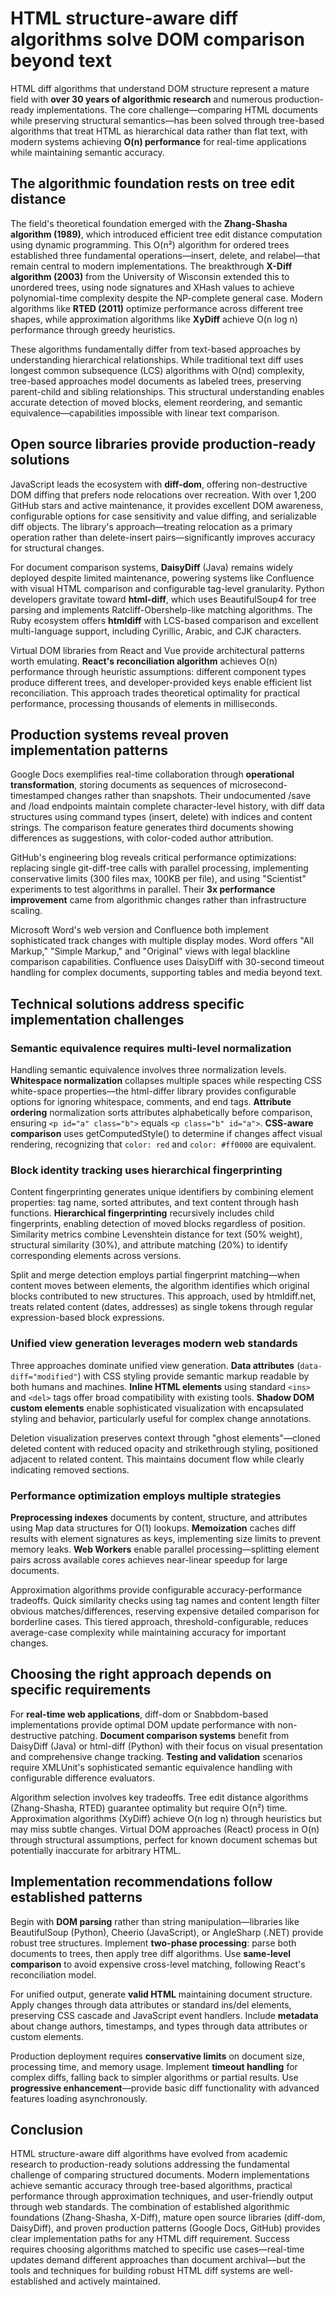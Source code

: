 # HTML structure-aware diff algorithms solve DOM comparison beyond text

HTML diff algorithms that understand DOM structure represent a mature field with **over 30 years of algorithmic research** and numerous production-ready implementations. The core challenge—comparing HTML documents while preserving structural semantics—has been solved through tree-based algorithms that treat HTML as hierarchical data rather than flat text, with modern systems achieving **O(n) performance** for real-time applications while maintaining semantic accuracy.

## The algorithmic foundation rests on tree edit distance

The field's theoretical foundation emerged with the **Zhang-Shasha algorithm (1989)**, which introduced efficient tree edit distance computation using dynamic programming. This O(n²) algorithm for ordered trees established three fundamental operations—insert, delete, and relabel—that remain central to modern implementations. The breakthrough **X-Diff algorithm (2003)** from the University of Wisconsin extended this to unordered trees, using node signatures and XHash values to achieve polynomial-time complexity despite the NP-complete general case. Modern algorithms like **RTED (2011)** optimize performance across different tree shapes, while approximation algorithms like **XyDiff** achieve O(n log n) performance through greedy heuristics.

These algorithms fundamentally differ from text-based approaches by understanding hierarchical relationships. While traditional text diff uses longest common subsequence (LCS) algorithms with O(nd) complexity, tree-based approaches model documents as labeled trees, preserving parent-child and sibling relationships. This structural understanding enables accurate detection of moved blocks, element reordering, and semantic equivalence—capabilities impossible with linear text comparison.

## Open source libraries provide production-ready solutions

JavaScript leads the ecosystem with **diff-dom**, offering non-destructive DOM diffing that prefers node relocations over recreation. With over 1,200 GitHub stars and active maintenance, it provides excellent DOM awareness, configurable options for case sensitivity and value diffing, and serializable diff objects. The library's approach—treating relocation as a primary operation rather than delete-insert pairs—significantly improves accuracy for structural changes.

For document comparison systems, **DaisyDiff** (Java) remains widely deployed despite limited maintenance, powering systems like Confluence with visual HTML comparison and configurable tag-level granularity. Python developers gravitate toward **html-diff**, which uses BeautifulSoup4 for tree parsing and implements Ratcliff-Obershelp-like matching algorithms. The Ruby ecosystem offers **htmldiff** with LCS-based comparison and excellent multi-language support, including Cyrillic, Arabic, and CJK characters.

Virtual DOM libraries from React and Vue provide architectural patterns worth emulating. **React's reconciliation algorithm** achieves O(n) performance through heuristic assumptions: different component types produce different trees, and developer-provided keys enable efficient list reconciliation. This approach trades theoretical optimality for practical performance, processing thousands of elements in milliseconds.

## Production systems reveal proven implementation patterns

Google Docs exemplifies real-time collaboration through **operational transformation**, storing documents as sequences of microsecond-timestamped changes rather than snapshots. Their undocumented /save and /load endpoints maintain complete character-level history, with diff data structures using command types (insert, delete) with indices and content strings. The comparison feature generates third documents showing differences as suggestions, with color-coded author attribution.

GitHub's engineering blog reveals critical performance optimizations: replacing single git-diff-tree calls with parallel processing, implementing conservative limits (300 files max, 100KB per file), and using "Scientist" experiments to test algorithms in parallel. Their **3x performance improvement** came from algorithmic changes rather than infrastructure scaling.

Microsoft Word's web version and Confluence both implement sophisticated track changes with multiple display modes. Word offers "All Markup," "Simple Markup," and "Original" views with legal blackline comparison capabilities. Confluence uses DaisyDiff with 30-second timeout handling for complex documents, supporting tables and media beyond text.

## Technical solutions address specific implementation challenges

### Semantic equivalence requires multi-level normalization

Handling semantic equivalence involves three normalization levels. **Whitespace normalization** collapses multiple spaces while respecting CSS white-space properties—the html-differ library provides configurable options for ignoring whitespace, comments, and end tags. **Attribute ordering** normalization sorts attributes alphabetically before comparison, ensuring `<p id="a" class="b">` equals `<p class="b" id="a">`. **CSS-aware comparison** uses getComputedStyle() to determine if changes affect visual rendering, recognizing that `color: red` and `color: #ff0000` are equivalent.

### Block identity tracking uses hierarchical fingerprinting

Content fingerprinting generates unique identifiers by combining element properties: tag name, sorted attributes, and text content through hash functions. **Hierarchical fingerprinting** recursively includes child fingerprints, enabling detection of moved blocks regardless of position. Similarity metrics combine Levenshtein distance for text (50% weight), structural similarity (30%), and attribute matching (20%) to identify corresponding elements across versions.

Split and merge detection employs partial fingerprint matching—when content moves between elements, the algorithm identifies which original blocks contributed to new structures. This approach, used by htmldiff.net, treats related content (dates, addresses) as single tokens through regular expression-based block expressions.

### Unified view generation leverages modern web standards

Three approaches dominate unified view generation. **Data attributes** (`data-diff="modified"`) with CSS styling provide semantic markup readable by both humans and machines. **Inline HTML elements** using standard `<ins>` and `<del>` tags offer broad compatibility with existing tools. **Shadow DOM custom elements** enable sophisticated visualization with encapsulated styling and behavior, particularly useful for complex change annotations.

Deletion visualization preserves context through "ghost elements"—cloned deleted content with reduced opacity and strikethrough styling, positioned adjacent to related content. This maintains document flow while clearly indicating removed sections.

### Performance optimization employs multiple strategies

**Preprocessing indexes** documents by content, structure, and attributes using Map data structures for O(1) lookups. **Memoization** caches diff results with element signatures as keys, implementing size limits to prevent memory leaks. **Web Workers** enable parallel processing—splitting element pairs across available cores achieves near-linear speedup for large documents.

Approximation algorithms provide configurable accuracy-performance tradeoffs. Quick similarity checks using tag names and content length filter obvious matches/differences, reserving expensive detailed comparison for borderline cases. This tiered approach, threshold-configurable, reduces average-case complexity while maintaining accuracy for important changes.

## Choosing the right approach depends on specific requirements

For **real-time web applications**, diff-dom or Snabbdom-based implementations provide optimal DOM update performance with non-destructive patching. **Document comparison systems** benefit from DaisyDiff (Java) or html-diff (Python) with their focus on visual presentation and comprehensive change tracking. **Testing and validation** scenarios require XMLUnit's sophisticated semantic equivalence handling with configurable difference evaluators.

Algorithm selection involves key tradeoffs. Tree edit distance algorithms (Zhang-Shasha, RTED) guarantee optimality but require O(n²) time. Approximation algorithms (XyDiff) achieve O(n log n) through heuristics but may miss subtle changes. Virtual DOM approaches (React) process in O(n) through structural assumptions, perfect for known document schemas but potentially inaccurate for arbitrary HTML.

## Implementation recommendations follow established patterns

Begin with **DOM parsing** rather than string manipulation—libraries like BeautifulSoup (Python), Cheerio (JavaScript), or AngleSharp (.NET) provide robust tree structures. Implement **two-phase processing**: parse both documents to trees, then apply tree diff algorithms. Use **same-level comparison** to avoid expensive cross-level matching, following React's reconciliation model.

For unified output, generate **valid HTML** maintaining document structure. Apply changes through data attributes or standard ins/del elements, preserving CSS cascade and JavaScript event handlers. Include **metadata** about change authors, timestamps, and types through data attributes or custom elements.

Production deployment requires **conservative limits** on document size, processing time, and memory usage. Implement **timeout handling** for complex diffs, falling back to simpler algorithms or partial results. Use **progressive enhancement**—provide basic diff functionality with advanced features loading asynchronously.

## Conclusion

HTML structure-aware diff algorithms have evolved from academic research to production-ready solutions addressing the fundamental challenge of comparing structured documents. Modern implementations achieve semantic accuracy through tree-based algorithms, practical performance through approximation techniques, and user-friendly output through web standards. The combination of established algorithmic foundations (Zhang-Shasha, X-Diff), mature open source libraries (diff-dom, DaisyDiff), and proven production patterns (Google Docs, GitHub) provides clear implementation paths for any HTML diff requirement. Success requires choosing algorithms matched to specific use cases—real-time updates demand different approaches than document archival—but the tools and techniques for building robust HTML diff systems are well-established and actively maintained.
